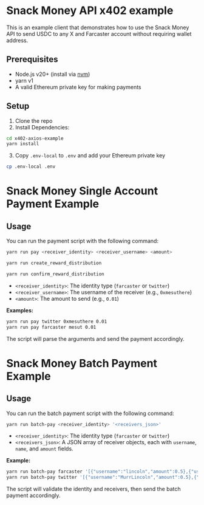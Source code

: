 # Snack Money API x402 example

This is an example client that demonstrates how to use the Snack Money API to send USDC to any X and Farcaster account without requiring wallet address.

## Prerequisites

- Node.js v20+ (install via [nvm](https://github.com/nvm-sh/nvm))
- yarn v1
- A valid Ethereum private key for making payments

## Setup
1. Clone the repo
2. Install Dependencies:
```bash
cd x402-axios-example
yarn install
```

3. Copy `.env-local` to `.env` and add your Ethereum private key 
```bash
cp .env-local .env
```

# Snack Money Single Account Payment Example

## Usage

You can run the payment script with the following command:

```sh
yarn run pay <receiver_identity> <receiver_username> <amount>
```
```bash
yarn run create_reward_distribution
```
```bash
yarn run confirm_reward_distribution
```

- `<receiver_identity>`: The identity type (`farcaster` or `twitter`)
- `<receiver_username>`: The username of the receiver (e.g., `0xmesuthere`)
- `<amount>`: The amount to send (e.g., `0.01`)

**Examples:**

```sh
yarn run pay twitter 0xmesuthere 0.01
yarn run pay farcaster mesut 0.01
```

The script will parse the arguments and send the payment accordingly.

# Snack Money Batch Payment Example

## Usage

You can run the batch payment script with the following command:

```sh
yarn run batch-pay <receiver_identity> '<receivers_json>'
```

- `<receiver_identity>`: The identity type (`farcaster` or `twitter`)
- `<receivers_json>`: A JSON array of receiver objects, each with `username`, `name`, and `amount` fields.

**Example:**

```sh
yarn run batch-pay farcaster '[{"username":"lincoln","amount":0.5},{"username":"mesut","amount":0.25}]'
yarn run batch-pay twitter '[{"username":"MurrLincoln","amount":0.5},{"username":"0xmesuthere","amount":0.25}]'
```

The script will validate the identity and receivers, then send the batch payment accordingly.